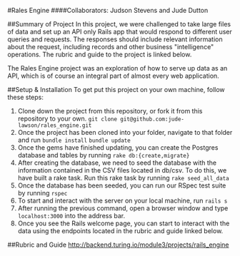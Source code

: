 #Rales Engine
####Collaborators: Judson Stevens and Jude Dutton

##Summary of Project
  In this project, we were challenged to take large files of data and set up an API only Rails app that would respond to different user queries and requests. The responses should include relevant information about the request, including records and other business "intelligence" operations. The rubric and guide to the project is linked below. 
  
  The Rales Engine project was an exploration of how to serve up data as an API, which is of course an integral part of almost every web application.

##Setup & Installation
  To get put this project on your own machine, follow these steps:
  1. Clone down the project from this repository, or fork it from this repository to your own.
    `git clone git@github.com:jude-lawson/rales_engine.git`
  2. Once the project has been cloned into your folder, navigate to that folder and run
    `bundle install`
    `bundle update`
  3. Once the gems have finished updating, you can create the Postgres database and tables by running 
    `rake db:{create,migrate}`
  4. After creating the database, we need to seed the database with the information contained in the CSV files located in db/csv. To do this, we have built a rake task. Run this rake task by running
    `rake seed_all_data`
  5. Once the database has been seeded, you can run our RSpec test suite by running
    `rspec`
  6. To start and interact with the server on your local machine, run
    `rails s`
  7. After running the previous command, open a browser window and type `localhost:3000` into the address bar.
  8. Once you see the Rails welcome page, you can start to interact with the data using the endpoints located in the rubric and guide linked below.
  
##Rubric and Guide
  http://backend.turing.io/module3/projects/rails_engine
